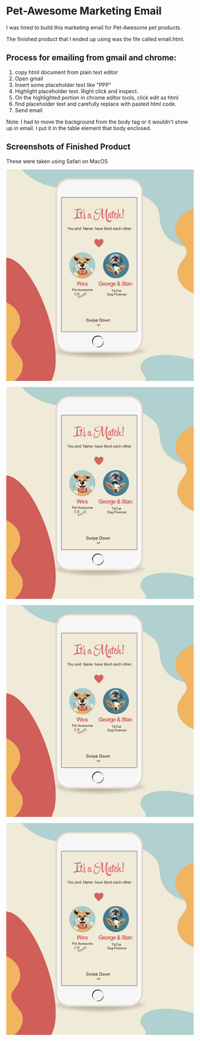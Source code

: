 
# Pet-Awesome Marketing Email

I was hired to build this marketing email for Pet-Awesome pet products. 

The finished product that I ended up using was the file called email.html.

## Process for emailing from gmail and chrome:
1. copy html document from plain text editor
2. Open gmail
3. Insert some placeholder text like "PPP"
4. Highlight placeholder text. Right click and inspect.
5. On the highlighted portion in chrome editor tools, click edit as html
6. find placeholder text and carefully replace with pasted html code.
7. Send email

Note: I had to move the background from the body tag or it wouldn't show up in email. I put it in the table element that body enclosed. 

## Screenshots of Finished Product
These were taken using Safari on MacOS

![screenshot_1](images/screenshots/email_screenshot_1.png)

![screenshot_2](images/screenshots/email_screenshot_1.png)

![screenshot_3](images/screenshots/email_screenshot_1.png)

![screenshot_4](images/screenshots/email_screenshot_1.png)
